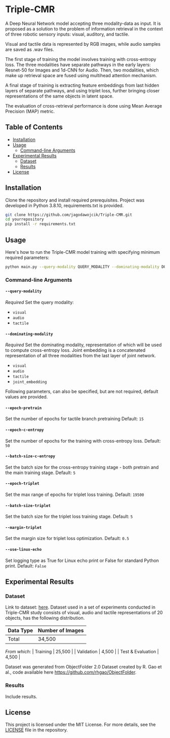 # Triple-CMR

A Deep Neural Network model accepting three modality-data as input. It is proposed as a solution to the problem of information retrieval in the context of three robotic sensory inputs: visual, auditory, and tactile.

Visual and tactile data is represented by RGB images, while audio samples are saved as .wav files. 

The first stage of training the model involves training with cross-entropy loss. The three modalities have separate pathways in the early layers: Resnet-50 for Images and 1d-CNN for Audio. Then, two modalities, which make up retrieval space are fused using multihead attention mechanism.

A final stage of training is extracting feature embeddings from last hidden layers of separate pathways, and using triplet loss, further bringing closer representations of the same objects in latent space.

The evaluation of cross-retrieval performance is done using Mean Average Precision (MAP) metric.

## Table of Contents

- [Installation](#installation)
- [Usage](#usage)
  - [Command-line Arguments](#command-line-arguments)
- [Experimental Results](#experimental-results)
  - [Dataset](#Dataset)
  - [Results](#Results)
- [License](#license)

## Installation

Clone the repository and install required prerequisites. 
Project was developed in Python 3.8.10, requirements.txt is provided.

```bash
git clone https://github.com/jagodawojcik/Triple-CMR.git
cd yourrepository
pip install -r requirements.txt
```

## Usage

Here's how to run the Triple-CMR model training with specifying minimum required parameters:

```bash
python main.py --query-modality QUERY_MODALITY --dominating-modality DOMINATING_MODALITY
```

### Command-line Arguments

#### `--query-modality`

*Required* Set the query modality:

- `visual`
- `audio`
- `tactile`

#### `--dominating-modality`

*Required* Set the dominating modality, representation of which will be used to compute cross-entropy loss. Joint embedding is a concatenated representation of all three modalities from the last layer of joint network.

- `visual`
- `audio`
- `tactile`
- `joint_embedding`

Following parameters, can also be specified, but are not required, default values are provided.

#### `--epoch-pretrain`

Set the number of epochs for tactile branch pretraining Default: `15`

#### `--epoch-c-entropy`

Set the number of epochs for the training with cross-entropy loss. Default: `50`

#### `--batch-size-c-entropy`

Set the batch size for the cross-entropy training stage - both pretrain and the main training stage. Default: `5`

#### `--epoch-triplet`

Set the max range of epochs for triplet loss training. Default: `19500`

#### `--batch-size-triplet`

Set the batch size for the triplet loss training stage. Default: `5`

#### `--margin-triplet`

Set the margin size for triplet loss optimization. Default: `0.5`

#### `--use-linux-echo`

Set logging type as True for Linux echo print or False for standard Python print. Default: `False`

## Experimental Results

### Dataset
Link to dataset: [here](https://drive.google.com/drive/folders/1tUKbRt5QgVkjYPtqwllNBinv4hjf9rzW?usp=drive_link).
Dataset used in a set of experiments conducted in Triple-CMR study consists of visual, audio and tactile representations of 20 objects, has the following distribution.

| Data Type       | Number of Images |
|-----------------|------------------|
| Total           | 34,500           |
*From which*:
| Training        | 25,500           |
| Validation      | 4,500            |
| Test & Evaluation | 4,500          |

Dataset was generated from ObjectFolder 2.0 Dataset created by R. Gao et al., code available here https://github.com/rhgao/ObjectFolder.

### Results

Include results.

## License

This project is licensed under the MIT License. For more details, see the [LICENSE](LICENSE) file in the repository.
